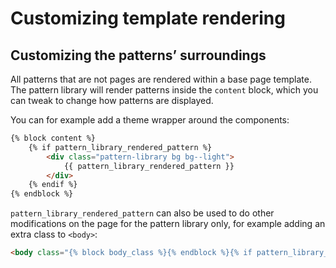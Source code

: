 # Customizing template rendering

## Customizing the patterns’ surroundings

All patterns that are not pages are rendered within a base page template. The pattern library will render patterns inside the `content` block, which you can tweak to change how patterns are displayed.

You can for example add a theme wrapper around the components:

```html
{% block content %}
    {% if pattern_library_rendered_pattern %}
        <div class="pattern-library bg bg--light">
            {{ pattern_library_rendered_pattern }}
        </div>
    {% endif %}
{% endblock %}
```

`pattern_library_rendered_pattern` can also be used to do other modifications on the page for the pattern library only, for example adding an extra class to `<body>`:

```html
<body class="{% block body_class %}{% endblock %}{% if pattern_library_rendered_pattern %} pattern-library-template{% endif %}">
```
